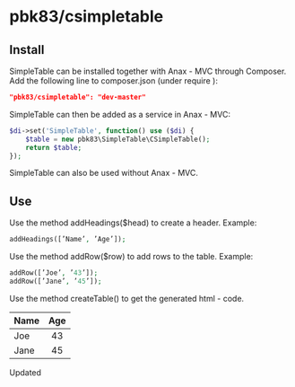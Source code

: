 pbk83/csimpletable
=========
Install
------
SimpleTable can be installed together with Anax - MVC through Composer. Add the following line to composer.json (under require ):

```json
"pbk83/csimpletable": "dev-master"
```
SimpleTable can then be added as a service in Anax - MVC:

```php
$di->set('SimpleTable', function() use ($di) {
    $table = new pbk83\SimpleTable\CSimpleTable();    
    return $table;
});
```

SimpleTable can also be used without Anax - MVC.

Use
------
Use the method addHeadings($head) to create a header.
Example:
````php
addHeadings([’Name’, ’Age’]);
````
Use the method addRow($row) to add rows to the table.
Example:
````php
addRow([’Joe’, ’43’]);
addRow([’Jane’, ’45’]);
````
Use the method createTable() to get the generated html - code.

| Name          | Age           |
| ------------- |:-------------:|
| Joe           | 43            |
| Jane          | 45            |

Updated
